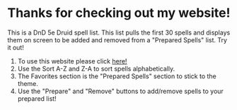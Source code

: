 # Thanks for checking out my website!

This is a DnD 5e Druid spell list. This list pulls the first 30 spells and displays them on screen to be added and removed from a "Prepared Spells" list. Try it out!

1. To use this website please click [here!](https://duskaryis.github.io/dnd5eDruidSpells/)
2. Use the Sort A-Z and Z-A to sort spells alphabetically.
3. The Favorites section is the "Prepared Spells" section to stick to the theme.
4. Use the "Prepare" and "Remove" buttons to add/remove spells to your prepared list!
